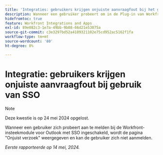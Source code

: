```yaml
---
title: 'Integraties: gebruikers krijgen onjuiste aanvraagfout bij het gebruik van SSO'
description: Wanneer een gebruiker probeert om in de Plug-in van Workfront voor Vooruitzichten met toegelaten SSO te registreren, toont een Verkeerde pagina van het Verzoek, en de gebruiker kan niet binnen ondertekenen.
hidefromtoc: true
feature: Workfront Integrations and Apps
exl-id: 89e082c3-1e7a-49bb-9b08-66d21e53075a
source-git-commit: c3e3297bd52a4189321102e75cd952ac5162f1fa
workflow-type: tm+mt
source-wordcount: '80'
ht-degree: 0%

---
```


# Integratie: gebruikers krijgen onjuiste aanvraagfout bij gebruik van SSO

>[!NOTE]
>
>Deze kwestie is op 24 mei 2024 opgelost.

Wanneer een gebruiker zich probeert aan te melden bij de Workfront-insteekmodule voor Outlook met SSO ingeschakeld, wordt de pagina &quot;Onjuist verzoek&quot; weergegeven en kan de gebruiker zich niet aanmelden.

_Eerste rapporteerde op 14 mei, 2024._
